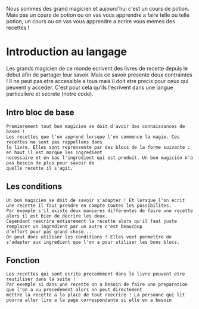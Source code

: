   Nous sommes des grand magicien et aujourd'hui c'est un cours de potion.
  Mais pas un cours de potion ou on vas vous apprendre a faire telle ou telle potion, un cours
  ou on vas vous apprendre a ecrire  vous memes des recettes !
# Introduction au langage
   Les grands magicien de ce monde ecrivent des livres de recette depuis le debut afin de partager leur savoir.
   Mais ce savoir presente deux contraintes ! Il ne peut pas etre accessible a tous mais il doit etre precis
   pour ceux qui peuvent y acceder. C'est pour cela qu'ils l'ecrivent dans une langue particuliere et
   secrete (notre code).
## Intro bloc de base
    Premierement tout bon magicien se doit d'avoir des connaissances de bases !
    Les recettes que l'on apprend lorsque l'on commence la magie. Ces recettes ne sont pas rappellees dans
    le livre. Elles sont reprensente par des blocs de la forme suivante : en haut il est marque les ingredient
    necessaire et en bas l'ingredient qui est produit. Un bon magicien n'a pas besoin de plus pour savoir de
    quelle recette il s'agit.
## Les conditions
    Un bon magicien se doit de savoir s'adapter ! Et lorsque l'on ecrit une recette il faut prendre en compte toutes les possibilites.
    Par exemple s'il existe deux manieres differentes de faire une recette alors il est bien de decrire les deux.
    Cependant reecrire entierement la recette alors qu'il faut juste remplacer un ingredient par un autre c'est beaucoup
    d'effort pour pas grand chose...
    On peut donc utiliser les conditions ! Elles vont permettre de s'adapter aux ingredient que l'on a pour utiliser les bons blocs.
## Fonction
    Les recettes qui sont ecrite precedement dans le livre peuvent etre reutiliser dans la suite !
    Par exemple si dans une recette on a besoin de faire une preparation que l'on a vu precedement alors on peut directement
    mettre la recette a la place de tout reecrire ! La personne qui lit pourra aller lire a la page correspondante si elle en a besoin

